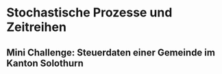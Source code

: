 # Stochastische Prozesse und Zeitreihen
## Mini Challenge: Steuerdaten einer Gemeinde im Kanton Solothurn
